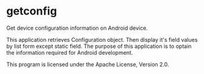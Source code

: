 getconfig
=========
Get device configuration information on Android device.

This application retrieves Configuration object. Then display it's field values by list form except static field.
The purpose of this application is to optain the information required for Android development.

This program is licensed under the Apache License, Version 2.0.
